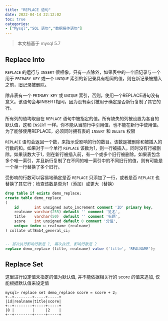 ```yaml
---
title: "REPLACE 语句"
date: 2022-04-14 22:12:02
toc: true
categories:
- ["Mysql","SQL 语句","数据操作语句"]
---
```


> 本文档基于 mysql 5.7 
> 





## Replace Into
`REPLACE` 的运行与 `INSERT` 很相像。只有一点除外，如果表中的一个旧记录与一个用于 `PRIMARY KEY` 或一个 `UNIQUE` 索引的新记录具有相同的值，则在新记录被插入之前，旧记录被删除。

除非表有一个 `PRIMARY KEY` 或 `UNIQUE` 索引，否则，使用一个REPLACE语句没有意义。该语句会与INSERT相同，因为没有索引被用于确定是否新行复制了其它的行。

所有列的值均取自在 `REPLACE` 语句中被指定的值。所有缺失的列被设置为各自的默认值，这和 `INSERT` 一样。你不能从当前行中引用值，也不能在新行中使用值。为了能够使用REPLACE，必须同时拥有表的 `INSERT` 和 `DELETE` 权限

`REPLACE` 语句会返回一个数，来指示受影响的行的数目。该数是被删除和被插入的行数的和。如果对于一个单行 `REPLACE` 该数为1，则一行被插入，同时没有行被删除。如果该数大于1，则在新行被插入前，有一个或多个旧行被删除。如果表包含多个唯一索引，并且新行复制了在不同的唯一索引中的不同旧行的值，则有可能是一个单一行替换了多个旧行。

受影响的行数可以容易地确定是否 `REPLACE` 只添加了一行，或者是否 `REPLACE` 也替换了其它行：检查该数是否为1（添加）或更大（替换）
```sql
drop table if exists demo_replace;
create table demo_replace
(
    id       int unsigned auto_increment comment 'ID' primary key,
    realname varchar(255) default '' comment '姓名',
    title    varchar(50)  default '' comment '标题',
    score    int unsigned default 0 comment '分值',
    unique index u_realname (realname)
) collate utf8mb4_general_ci;


-- 首次执行影响行数是 1, 再次执行, 影响行数是 2
replace demo_replace (title, realname) value ('title', 'REALNAME');
```

## Replace Set
这里进行设定值未指定的值为默认值, 并不能依据相关行的 score 的值来追加, 仅能根据默认值来设定值
```
mysql> replace set demo_replace score = score + 2;
+--+--------+-----+-----+
|id|realname|title|score|
+--+--------+-----+-----+
|8 |        |     |2    |
+--+--------+-----+-----+
```

